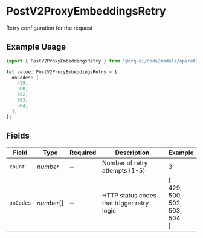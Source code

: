 # PostV2ProxyEmbeddingsRetry

Retry configuration for the request

## Example Usage

```typescript
import { PostV2ProxyEmbeddingsRetry } from "@orq-ai/node/models/operations";

let value: PostV2ProxyEmbeddingsRetry = {
  onCodes: [
    429,
    500,
    502,
    503,
    504,
  ],
};
```

## Fields

| Field                                      | Type                                       | Required                                   | Description                                | Example                                    |
| ------------------------------------------ | ------------------------------------------ | ------------------------------------------ | ------------------------------------------ | ------------------------------------------ |
| `count`                                    | *number*                                   | :heavy_minus_sign:                         | Number of retry attempts (1-5)             | 3                                          |
| `onCodes`                                  | *number*[]                                 | :heavy_minus_sign:                         | HTTP status codes that trigger retry logic | [<br/>429,<br/>500,<br/>502,<br/>503,<br/>504<br/>] |